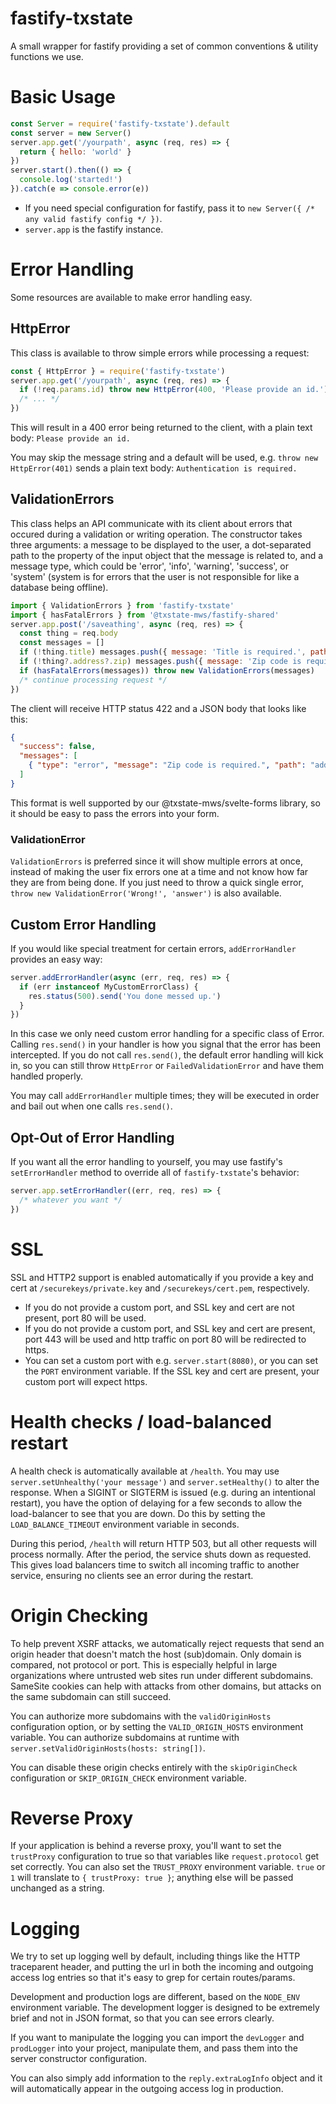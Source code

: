 # fastify-txstate
A small wrapper for fastify providing a set of common conventions &amp; utility functions we use.

# Basic Usage
```javascript
const Server = require('fastify-txstate').default
const server = new Server()
server.app.get('/yourpath', async (req, res) => {
  return { hello: 'world' }
})
server.start().then(() => {
  console.log('started!')
}).catch(e => console.error(e))
```
* If you need special configuration for fastify, pass it to `new Server({ /* any valid fastify config */ })`.
* `server.app` is the fastify instance.
# Error Handling
Some resources are available to make error handling easy.
## HttpError
This class is available to throw simple errors while processing a request:
```javascript
const { HttpError } = require('fastify-txstate')
server.app.get('/yourpath', async (req, res) => {
  if (!req.params.id) throw new HttpError(400, 'Please provide an id.')
  /* ... */
})
```
This will result in a 400 error being returned to the client, with a plain text body: `Please provide an id.`

You may skip the message string and a default will be used, e.g. `throw new HttpError(401)` sends a plain text body: `Authentication is required.`
## ValidationErrors
This class helps an API communicate with its client about errors that occured during a validation or writing operation. The constructor takes three arguments: a message to be displayed to the user, a dot-separated path to the property of the input object that the message is related to, and a message type, which could be 'error', 'info', 'warning', 'success', or 'system' (system is for errors that the user is not responsible for like a database being offline).
```javascript
import { ValidationErrors } from 'fastify-txstate'
import { hasFatalErrors } from '@txstate-mws/fastify-shared'
server.app.post('/saveathing', async (req, res) => {
  const thing = req.body
  const messages = []
  if (!thing.title) messages.push({ message: 'Title is required.', path: 'title', type: 'error' })
  if (!thing?.address?.zip) messages.push({ message: 'Zip code is required.', path: 'address.zip', type: 'error' })
  if (hasFatalErrors(messages)) throw new ValidationErrors(messages)
  /* continue processing request */
})
```
The client will receive HTTP status 422 and a JSON body that looks like this:
```json
{
  "success": false,
  "messages": [
    { "type": "error", "message": "Zip code is required.", "path": "address.zip" }
  ]
}
```
This format is well supported by our @txstate-mws/svelte-forms library, so it should be easy to pass the errors into your form.

### ValidationError
`ValidationErrors` is preferred since it will show multiple errors at once, instead of making the user fix errors one at a time and not know how far they are from being done. If you just need to throw a quick single error, `throw new ValidationError('Wrong!', 'answer')` is also available.

## Custom Error Handling
If you would like special treatment for certain errors, `addErrorHandler` provides an easy way:
```javascript
server.addErrorHandler(async (err, req, res) => {
  if (err instanceof MyCustomErrorClass) {
    res.status(500).send('You done messed up.')
  }
})
```
In this case we only need custom error handling for a specific class of Error. Calling `res.send()` in your handler is how you signal that the error has been intercepted. If you do not call `res.send()`, the default error handling will kick in, so you can still throw `HttpError` or `FailedValidationError` and have them handled properly.

You may call `addErrorHandler` multiple times; they will be executed in order and bail out when one calls `res.send()`.
## Opt-Out of Error Handling
If you want all the error handling to yourself, you may use fastify's `setErrorHandler` method to override all of `fastify-txstate`'s behavior:
```javascript
server.app.setErrorHandler((err, req, res) => {
  /* whatever you want */
})
```
# SSL
SSL and HTTP2 support is enabled automatically if you provide a key and cert at `/securekeys/private.key` and `/securekeys/cert.pem`, respectively.

* If you do not provide a custom port, and SSL key and cert are not present, port 80 will be used.
* If you do not provide a custom port, and SSL key and cert are present, port 443 will be used and http traffic on port 80 will be redirected to https.
* You can set a custom port with e.g. `server.start(8080)`, or you can set the `PORT` environment variable. If the SSL key and cert are present, your custom port will expect https.

# Health checks / load-balanced restart
A health check is automatically available at `/health`. You may use `server.setUnhealthy('your message')` and `server.setHealthy()` to alter the response. When a SIGINT or SIGTERM is issued (e.g. during an intentional restart), you have the option of delaying for a few seconds to allow the load-balancer to see that you are down. Do this by setting the `LOAD_BALANCE_TIMEOUT` environment variable in seconds.

During this period, `/health` will return HTTP 503, but all other requests will process normally. After the period, the service shuts down as requested. This gives load balancers time to switch all incoming traffic to another service, ensuring no clients see an error during the restart.

# Origin Checking
To help prevent XSRF attacks, we automatically reject requests that send an origin header that doesn't match the host (sub)domain. Only domain is compared, not protocol or port. This is especially helpful in large organizations where untrusted web sites run under different subdomains. SameSite cookies can help with attacks from other domains, but attacks on the same subdomain can still succeed.

You can authorize more subdomains with the `validOriginHosts` configuration option, or by setting the `VALID_ORIGIN_HOSTS` environment variable. You can authorize subdomains at runtime with `server.setValidOriginHosts(hosts: string[])`.

You can disable these origin checks entirely with the `skipOriginCheck` configuration or `SKIP_ORIGIN_CHECK` environment variable.

# Reverse Proxy
If your application is behind a reverse proxy, you'll want to set the `trustProxy` configuration to true so that variables like `request.protocol` get set correctly. You can also set the `TRUST_PROXY` environment variable. `true` or `1` will translate to `{ trustProxy: true }`; anything else will be passed unchanged as a string.

# Logging
We try to set up logging well by default, including things like the HTTP traceparent header, and putting the url in both the incoming and outgoing access log entries so that it's easy to grep for certain routes/params.

Development and production logs are different, based on the `NODE_ENV` environment variable. The development logger is designed to be extremely brief and not in JSON format, so that you can see errors clearly.

If you want to manipulate the logging you can import the `devLogger` and `prodLogger` into your project, manipulate them, and pass them into the server constructor configuration.

You can also simply add information to the `reply.extraLogInfo` object and it will automatically appear in the outgoing access log in production.
